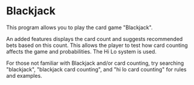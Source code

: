 # Blackjack

This program allows you to play the card game "Blackjack".

An added features displays the card count and suggests recommended bets based on this count.
This allows the player to test how card counting affects the game and probabilities.
The Hi Lo system is used.

For those not familiar with Blackjack and/or card counting, try searching "blackjack",
"blackjack card counting", and "hi lo card counting" for rules and examples.
